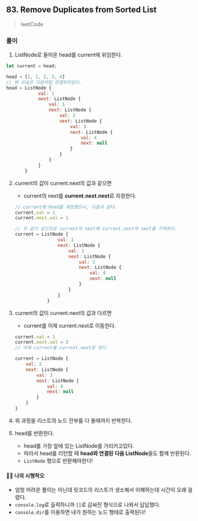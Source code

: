 ## 83. Remove Duplicates from Sorted List

> leetCode

### 풀이

1. ListNode로 들어온 head를 current에 위임한다.

```js
let current = head;
```

```js
head = [1, 1, 2, 3, 4]
// 위 모습은 다음처럼 연결되어있다.
head = ListNode {
            val: 1
            next: ListNode {
                val: 1
                next: ListNode {
                    val: 2
                    next: ListNode {
                        val: 3
                        next: ListNode {
                            val: 4
                            next: null
                        }
                    }
                }
            }
       }
```

2. current의 값이 current.next의 값과 같으면

   - current의 next를 **current.next.next**로 지정한다.

   ```js
   // current에 head를 위임했으니, 다음과 같다.
   current.val = 1
   current.next.val = 1

   // 두 값이 같으므로 current의 next에 current.next의 next를 가져온다.
   current = ListNode {
                   val: 1
                   next: ListNode {
                       val: 2
                       next: ListNode {
                           val: 3
                           next: ListNode {
                               val: 4
                               next: null
                           }
                       }
                   }
               }
   ```

3. current의 값이 current.next의 값과 다르면

   - current를 이제 current.next로 이동한다.

   ```js
   current.val = 1
   current.next.val = 2
   // 이제 current를 current.next로 한다.

   current = ListNode {
       val: 2
       next: ListNode {
           val: 3
           next: ListNode {
               val: 4
               next: null
           }
       }
   }
   ```

4. 위 과정을 리스트의 노드 전부를 다 돌때까지 반복한다.
5. head를 반환한다.
   - head를 가장 앞에 있는 ListNode를 가리키고있다.
   - 따라서 head를 리턴할 때 **head와 연결된 다음 ListNode**들도 함께 반환된다.
   - `ListNode` 형으로 반환해야한다!

#### 🤦‍♀️ 나의 시행착오

- 엄청 어려운 풀이는 아닌데 릿코드의 리스트가 생소해서 이해하는데 시간이 오래 걸렸다.
- `console.log`로 출력하니까 `[]`로 감싸진 형식으로 나와서 답답했다.
- `console.dir`를 이용하면 내가 원하는 노드 형태로 출력된다!
